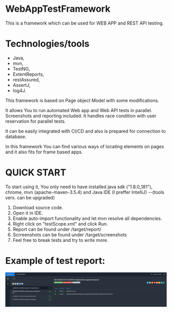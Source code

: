 # WebAppTestFramework
This is a framework which can be used for WEB APP and REST API testing. 


# Technologies/tools
- Java,
- mvn,
- TestNG,
- ExtentReports,
- restAssured,
- AssertJ,
- log4J.

This framework is based on Page object Model with some modifications.

It allows You to run automated Web app and Web API tests in parallel. Screenshots and reporting included. It handles race condition with user reservation for parallel tests.

It can be easily integrated with CI/CD and also is prepared for connection to database.

In this framework You can find various ways of locating elements on pages and it also fits for frame based apps.


# QUICK START
To start using it, You only need to have installed java sdk ("1.8.0_181"), chrome, mvn (apache-maven-3.5.4) and Java IDE (I preffer IntelliJ)  --(tools vers. can be upgraded)

1. Download source code.
2. Open it in IDE.
3. Enable auto-import functionality and let mvn resolve all dependencies.
4. Right click on "testScope.xml" and click Run.
5. Report can be found under /target/report/
6. Scrreenshots can be found under /target/screenshots
7. Feel free to break tests and try to write more.


# Example of test report:
![My image](https://github.com/kwolkowicz/WebAppTestFramework/blob/master/reportResults.PNG)
